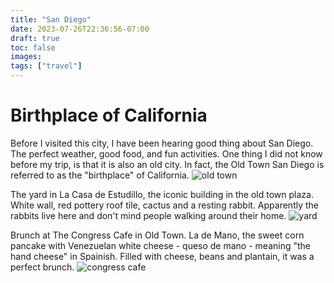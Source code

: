 ```yaml
---
title: "San Diego"
date: 2023-07-26T22:36:56-07:00
draft: true
toc: false
images:
tags: ["travel"] 
---
```

# Birthplace of California   
Before I visited this city, I have been hearing good thing about San Diego. The perfect weather, good food, and fun activities. One thing I did not know before my trip, is that it is also an old city. In fact, the Old Town San Diego is referred to as the "birthplace" of California.
![old town](/sandiego/oldtown.jpg)  

The yard in La Casa de Estudillo, the iconic building in the old town plaza. White wall, red pottery roof tile, cactus and a resting rabbit. Apparently the rabbits live here and don't mind people walking around their home.
![yard](/sandiego/yard.jpg)  

Brunch at The Congress Cafe in Old Town. La de Mano, the sweet corn pancake with Venezuelan white cheese - queso de mano - meaning "the hand cheese" in Spainish. Filled with cheese, beans and plantain, it was a perfect brunch.
![congress cafe](/sandiego/congress-cafe.jpg)  

